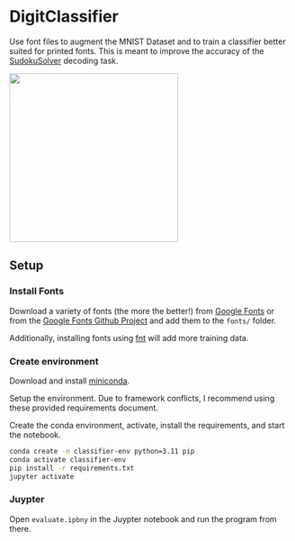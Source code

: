 # DigitClassifier
Use font files to augment the MNIST Dataset and to train a classifier better suited for printed fonts. This is meant to improve the accuracy of the [SudokuSolver](https://github.com/pschuette22/SudokuSolver) decoding task.

<img src="resources/SudokuSolverDemo.gif" height="300"/>

## Setup
### Install Fonts
Download a variety of fonts (the more the better!) from [Google Fonts](https://fonts.google.com/) or from the [Google Fonts Github Project](https://github.com/google/fonts) and add them to the `fonts/` folder.

Additionally, installing fonts using [fnt](https://github.com/alexmyczko/fnt) will add more training data.

### Create environment
Download and install [miniconda](https://docs.anaconda.com/miniconda/).

Setup the environment. Due to framework conflicts, I recommend using these provided requirements document.

Create the conda environment, activate, install the requirements, and start the notebook.

```bash
conda create -n classifier-env python=3.11 pip
conda activate classifier-env
pip install -r requirements.txt
jupyter activate
```

### Juypter
Open `evaluate.ipbny` in the Juypter notebook and run the program from there. 